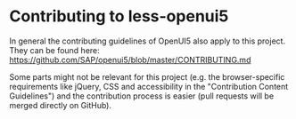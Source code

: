 # Contributing to less-openui5

In general the contributing guidelines of OpenUI5 also apply to this project. They can be found here:  
https://github.com/SAP/openui5/blob/master/CONTRIBUTING.md

Some parts might not be relevant for this project (e.g. the browser-specific requirements like jQuery, CSS and accessibility in the "Contribution Content Guidelines") and the contribution process is easier (pull requests will be merged directly on GitHub).

